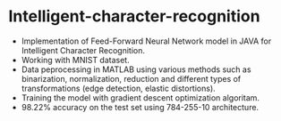 # Intelligent-character-recognition

- Implementation of Feed-Forward Neural Network model in JAVA for Intelligent Character Recognition.
- Working with MNIST dataset.
- Data peprocessing in MATLAB using various methods such as binarization, normalization, reduction and different types of transformations (edge detection, elastic distortions).
- Training the model with gradient descent optimization algoritam.
- 98.22% accuracy on the test set using 784-255-10 architecture.



